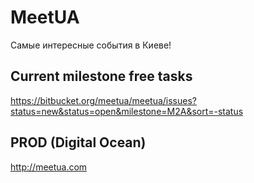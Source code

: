 # MeetUA
Самые интересные события в Киеве!

## Current milestone free tasks
https://bitbucket.org/meetua/meetua/issues?status=new&status=open&milestone=M2A&sort=-status

## PROD (Digital Ocean)

http://meetua.com
